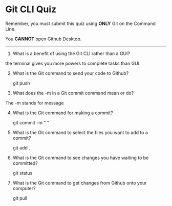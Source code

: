 # Git CLI Quiz

Remember, you must submit this quiz using __ONLY__ Git on the Command Line.

You __CANNOT__ open Github Desktop.

---

1. What is a benefit of using the Git CLI rather than a GUI?

 the terminal gives you more powers to complete tasks than GUI.
  

2. What is the Git command to send your code to Github?

    git push

3. What does the -m in a Git commit command mean or do?

  The -m stands for message

4. What is the Git command for making a commit?

    git commit -m " "

5. What is the Git command to select the files you want to add to a commit?

    git add .

6. What is the Git command to see changes you have waiting to be committed?

    git status

7. What is the Git command to get changes from Github onto your computer?
 
   
    git pull

